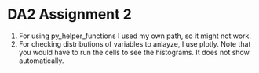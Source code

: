 # DA2 Assignment 2
1. For using py_helper_functions I used my own path, so it might not work.
2. For checking distributions of variables to anlayze, I use plotly. Note that you would have to run the cells to see the histograms. It does not show automatically. 
